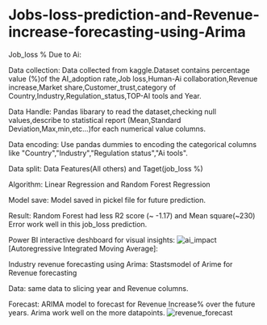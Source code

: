 # Jobs-loss-prediction-and-Revenue-increase-forecasting-using-Arima
Job_loss % Due to Ai:

Data collection:
Data collected from kaggle.Dataset contains percentage value (%)of the AI_adoption rate,Job loss,Human-Ai collaboration,Revenue
increase,Market share,Customer_trust,category of Country,Industry,Regulation_status,TOP-AI tools and Year.

Data Handle:
Pandas libarary to read the dataset,checking null values,describe to statistical report (Mean,Standard Deviation,Max,min,etc...)for each numerical value columns.

Data encoding:
Use pandas dummies to encoding the categorical columns like "Country","Industry","Regulation status","Ai tools".

Data split:
Data Features(All others) and Taget(job_loss %)

Algorithm:
Linear Regression and Random Forest Regression

Model save:
Model saved in pickel file for future prediction.

Result:
Random Forest had less R2 score (~ -1.17) and Mean square(~230) Error work well in this job_loss prediction. 

Power BI interactive deshboard for visual insights:
![ai_impact](https://github.com/user-attachments/assets/1adf1226-a0bd-4ebe-93e8-51c145fb8d5e)
[Autoregressive Integrated Moving Average]:

Industry revenue forecasting using Arima:
Stastsmodel of Arime for Revenue forecasting

Data:
same data to slicing year and Revenue columns.

Forecast:
ARIMA model to forecast for Revenue Increase% over the future years.
Arima work well on the more datapoints.
![revenue_forecast](https://github.com/user-attachments/assets/3332aa34-d9bb-416f-81f6-3104aa21d0f4)




